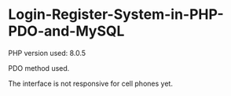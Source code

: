 # Login-Register-System-in-PHP-PDO-and-MySQL

PHP version used: 8.0.5

PDO method used.

The interface is not responsive for cell phones yet.

